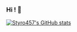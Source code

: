 ### Hi ! 🌸

[![Styro457's GitHub stats](https://github-readme-stats.vercel.app/api?username=styro457&show_icons=true&theme=blue-green)](https://github.com/anuraghazra/github-readme-stats)
